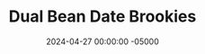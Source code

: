 ---
layout: post
title:  "Dual Bean Date Brookies"
date:   2024-04-27 00:00:00 -05000
categories: 
- Recipes
- Healthier Dessert
permalink: /recipes/dual-bean-date-brookies
image: /assets/Food/Healthier Dessert/Bean Brookies/bean-brookies-cover.jpg
ing: beanbrookie-ing
facts: beanbrookie-facts
section1: Brownies
start2: Chickpeas, drained and rinsed
section2: Blondies
start3: 
section3: 
start4: 
section4: 
start5: 
section5: 
Prep: 10
Rest: 
Cook: 20
Source1: https://www.myplantifulcooking.com/healthy-vegan-black-bean-brownies/#recipe
Source2: https://www.myplantifulcooking.com/vegan-peanut-butter-chickpea-blondies/#recipe
whisk: https://s.samsungfood.com/kGNZd
tags: 
- cocoa powder
- chocolate chips
- natural peanut butter
- peanuts
- garbanzo beans
- black beans
- chickpeas
- dates
- oats
- oat flour
- unsweetened vanilla almond milk
- raisins
- figs
- banana
- beans
- vanilla extract
- sunflower butter
- sunflower seeds
- pumpkin seeds
Description: These brookies are so good that you would never know there were beans in there. The combination of beans, oats, and dates means they're packed with fiber. They contain only healthy fats from the nuts, and are free of any refined sugars. These blondies are super rich, fudgey, the right amount of sweet, gluten free and vegan, and only 100 calories. Use sunflower or pumpkin seed butter to make them nut free too. For more date and bean based desserts, see my <a href="black-bean-date-brownies">Black Bean Date Brownies</a> and <a href="chickpea-date-blondies">Chickpea Date Blondies</a>
Instructions: 
- Preheat your oven to 350F, line a 9x13" baking pan with parchment paper, and lightly spray it with oil. Drain and rinse your beans<br><br>

- If you don't already have oat flour, you can just blend up quick or rolled oats in your food processor. Make sure to grind up the oats on their own, as they won't get fully blended if you do it with everything else<br><br>

- Starting with the brownie layer, add all ingredients to the food processor - black beans, oat flour, dates, cocoa powder, peanut butter, baking powder, milk, and vanilla. For a nut free replacement, you can use the same amount by weight (64 g) of any seed butter (pumpkin seed or sunflower seed), or half an overripe banana.  Blend until fully smooth; note that the batter should be very thick. My 8 cup food processor could barely blend it together<br><br>

- The brownie layer is naturally sweetened with dates. Using the same amount by weight of raisins or figs would also work as a replacement for dates. For a lower sugar option, replace both the dates and the milk with overripe bananas, about 1.5 large or 165 g<br><br>

- Transfer the brownie batter to the pan. Using a silicone spatula, smooth out the batter. Lightly wetting your fingers and using your hands to spread it to all sides make it easier and stick less. Optionally, top with chocolate chips.<br><br>
- <center><img src="/assets/Food/Healthier Dessert/Bean Brookies/bean-brookies-5.jpg" alt="" class="instruction-image"></center><br>

- Moving on to the blondie layer, repeat the same steps with the blondie ingredients - chickpeas, oat flour, dates, peanut butter, baking powder, milk, and vanilla.  For a nut free replacement, you can use the same amount by weight (64 g) of any seed butter (pumpkin seed or sunflower seed), or half an overripe banana.<br><br>

- The blondie layer is naturally sweetened with dates. Using the same amount by weight of raisins or figs would also work as a replacement for dates. For a lower sugar option, replace both the dates and the milk with overripe bananas, about 1.5 large or 165 g<br><br>

- Transfer the blondie batter to the pan on top of the brownies. Using a silicone spatula, smooth out the batter. Lightly wetting your fingers and using your hands to spread it to all sides make it easier and stick less. Optionally, top with chocolate chips.<br><br>
- <center><img src="/assets/Food/Healthier Dessert/Bean Brookies/bean-brookies-8.jpg" alt="" class="instruction-image"></center><br>

- Bake at 350F for about 20-25 minutes, or until a toothpick comes out fairly clean. A few crumbs left is generally ok. The brookies will firm up much more as they cool, so they should look a bit underdone<br><br>
- <center><img src="/assets/Food/Healthier Dessert/Bean Brookies/bean-brookies-9.jpg" alt="" class="instruction-image"></center><br>

- Let cool totally in the fridge for a few hours (ideally overnight) before slicing and enjoying
---